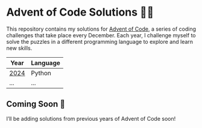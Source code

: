 # Advent of Code Solutions 🎄✨
This repository contains my solutions for [Advent of Code](https://adventofcode.com/), a series of coding challenges that take place every December. Each year, I challenge myself to solve the puzzles in a different programming language to explore and learn new skills.

| Year | Language |
| ---- | -------- |
| [2024](https://adventofcode.com/2024) | Python |
| ... | ... |

## Coming Soon 🚀

I’ll be adding solutions from previous years of Advent of Code soon!
